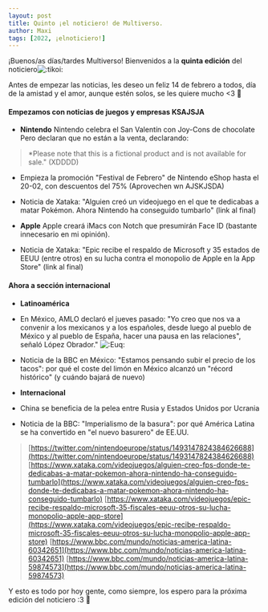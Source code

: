 ```yaml
---
layout: post
title: Quinto ¡el noticiero! de Multiverso.
author: Maxi
tags: [2022, ¡elnoticiero!]
---
```


¡Buenos/as días/tardes Multiverso! 
Bienvenidos a la **quinta edición** del noticiero![:tikoi:](https://cdn.discordapp.com/emojis/879722861206601768.webp?size=44&quality=lossless)

 Antes de empezar las noticias, les deseo un feliz 14 de febrero a todos, día de la amistad y el amor, aunque estén solos, se les quiere mucho <3 💖


#### Empezamos con noticias de juegos y empresas KSAJSJA

- **Nintendo**
 Nintendo celebra el San Valentín con Joy-Cons de chocolate Pero declaran que no están a la venta, declarando:
>  *Please note that this is a fictional product and is not available for sale." (XDDDD)

- Empieza la promoción "Festival de Febrero" de Nintendo eShop hasta el 20-02, con descuentos del 75% (Aprovechen wn AJSKJSDA)

- Noticia de Xataka: "Alguien creó un videojuego en el que te dedicabas a matar Pokémon. Ahora Nintendo ha conseguido tumbarlo" (link al final)


- **Apple** 
Apple creará iMacs con Notch que presumirán Face ID (bastante innecesario en mi opinión).

- Noticia de Xataka: "Epic recibe el respaldo de Microsoft y 35 estados de EEUU (entre otros) en su lucha contra el monopolio de Apple en la App Store" (link al final)


#### Ahora a sección internacional

- **Latinoamérica**

- En México, AMLO declaró el jueves pasado: "Yo creo que nos va a convenir a los mexicanos y a los españoles, desde luego al pueblo de México y al pueblo de España, hacer una pausa en las relaciones", señaló López Obrador." 
![:Euq:](https://cdn.discordapp.com/emojis/899497345534820372.webp?size=44&quality=lossless)

- Noticia de la BBC en México: "Estamos pensando subir el precio de los tacos": por qué el coste del limón en México alcanzó un "récord histórico" (y cuándo bajará de nuevo)

- **Internacional**

- China se beneficia de la pelea entre Rusia y Estados Unidos por Ucrania

- Noticia de la BBC: "Imperialismo de la basura": por qué América Latina se ha convertido en "el nuevo basurero" de EE.UU.

>  [https://twitter.com/nintendoeurope/status/1493147824384626688](https://twitter.com/nintendoeurope/status/1493147824384626688) 
>  [https://www.xataka.com/videojuegos/alguien-creo-fps-donde-te-dedicabas-a-matar-pokemon-ahora-nintendo-ha-conseguido-tumbarlo](https://www.xataka.com/videojuegos/alguien-creo-fps-donde-te-dedicabas-a-matar-pokemon-ahora-nintendo-ha-conseguido-tumbarlo)
>  [https://www.xataka.com/videojuegos/epic-recibe-respaldo-microsoft-35-fiscales-eeuu-otros-su-lucha-monopolio-apple-app-store](https://www.xataka.com/videojuegos/epic-recibe-respaldo-microsoft-35-fiscales-eeuu-otros-su-lucha-monopolio-apple-app-store) 
>  [https://www.bbc.com/mundo/noticias-america-latina-60342651](https://www.bbc.com/mundo/noticias-america-latina-60342651) 
>  [https://www.bbc.com/mundo/noticias-america-latina-59874573](https://www.bbc.com/mundo/noticias-america-latina-59874573)

 Y esto es todo por hoy gente, como siempre, los espero para la próxima edición del noticiero :3 💖
